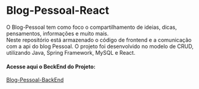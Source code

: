 # Blog-Pessoal-React
O Blog-Pessoal tem como foco o compartilhamento de ideias, dicas, pensamentos, informações e muito mais. 
<br>
Neste repositório está armazenado o código de frontend e a comunicação com a api do blog Pessoal. O projeto foi desenvolvido no modelo de CRUD, utilizando Java, Spring Framework, MySQL e React.

#### Acesse aqui o BeckEnd do Projeto: 
<a href="https://github.com/CatianeNascimento/Blog-Pessoal">Blog-Pessoal-BackEnd<a/>
